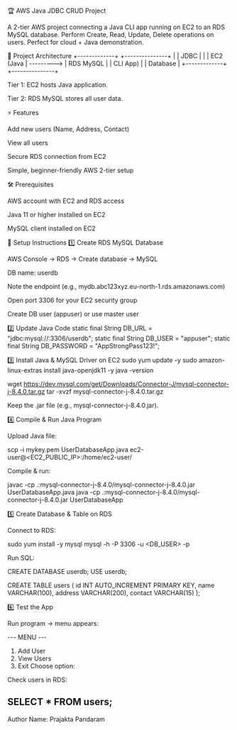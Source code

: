 🏆 AWS Java JDBC CRUD Project

A 2-tier AWS project connecting a Java CLI app running on EC2 to an RDS MySQL database. Perform Create, Read, Update, Delete operations on users. Perfect for cloud + Java demonstration.

📌 Project Architecture
      +-------------+               +---------------+
      |             |   JDBC        |               |
      |  EC2 (Java  |  --------->   |  RDS MySQL    |
      | CLI App)    |               |  Database     |
      +-------------+               +---------------+


Tier 1: EC2 hosts Java application.

Tier 2: RDS MySQL stores all user data.

⚡ Features

Add new users (Name, Address, Contact)

View all users

Secure RDS connection from EC2

Simple, beginner-friendly AWS 2-tier setup

🛠 Prerequisites

AWS account with EC2 and RDS access

Java 11 or higher installed on EC2

MySQL client installed on EC2

🚀 Setup Instructions
1️⃣ Create RDS MySQL Database

AWS Console → RDS → Create database → MySQL

DB name: userdb

Note the endpoint (e.g., mydb.abc123xyz.eu-north-1.rds.amazonaws.com)

Open port 3306 for your EC2 security group

Create DB user (appuser) or use master user

2️⃣ Update Java Code
static final String DB_URL = "jdbc:mysql://<RDS-ENDPOINT>:3306/userdb";
static final String DB_USER = "appuser";
static final String DB_PASSWORD = "AppStrongPass123!";

3️⃣ Install Java & MySQL Driver on EC2
sudo yum update -y
sudo amazon-linux-extras install java-openjdk11 -y
java -version

wget https://dev.mysql.com/get/Downloads/Connector-J/mysql-connector-j-8.4.0.tar.gz
tar -xvzf mysql-connector-j-8.4.0.tar.gz


Keep the .jar file (e.g., mysql-connector-j-8.4.0.jar).

4️⃣ Compile & Run Java Program

Upload Java file:

scp -i mykey.pem UserDatabaseApp.java ec2-user@<EC2_PUBLIC_IP>:/home/ec2-user/


Compile & run:

javac -cp .:mysql-connector-j-8.4.0/mysql-connector-j-8.4.0.jar UserDatabaseApp.java
java -cp .:mysql-connector-j-8.4.0/mysql-connector-j-8.4.0.jar UserDatabaseApp

5️⃣ Create Database & Table on RDS

Connect to RDS:

sudo yum install -y mysql
mysql -h <RDS-ENDPOINT> -P 3306 -u <DB_USER> -p


Run SQL:

CREATE DATABASE userdb;
USE userdb;

CREATE TABLE users (
    id INT AUTO_INCREMENT PRIMARY KEY,
    name VARCHAR(100),
    address VARCHAR(200),
    contact VARCHAR(15)
);

6️⃣ Test the App

Run program → menu appears:

--- MENU ---
1. Add User
2. View Users
3. Exit
Choose option:


Check users in RDS:

SELECT * FROM users;
----------------------------
Author Name:
Prajakta Pandaram

